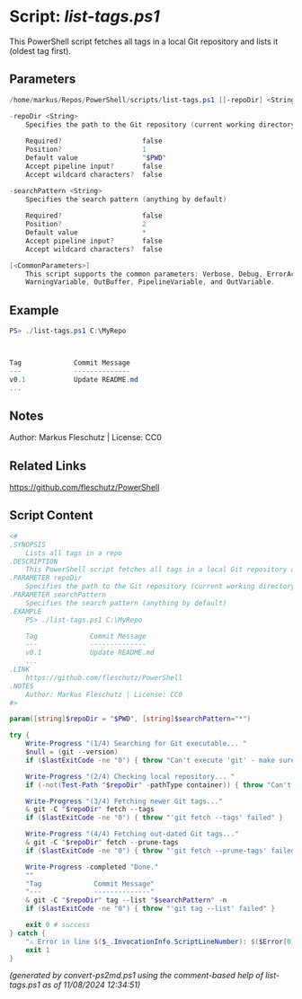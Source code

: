Script: *list-tags.ps1*
========================

This PowerShell script fetches all tags in a local Git repository and lists it (oldest tag first).

Parameters
----------
```powershell
/home/markus/Repos/PowerShell/scripts/list-tags.ps1 [[-repoDir] <String>] [[-searchPattern] <String>] [<CommonParameters>]

-repoDir <String>
    Specifies the path to the Git repository (current working directory by default)
    
    Required?                    false
    Position?                    1
    Default value                "$PWD"
    Accept pipeline input?       false
    Accept wildcard characters?  false

-searchPattern <String>
    Specifies the search pattern (anything by default)
    
    Required?                    false
    Position?                    2
    Default value                *
    Accept pipeline input?       false
    Accept wildcard characters?  false

[<CommonParameters>]
    This script supports the common parameters: Verbose, Debug, ErrorAction, ErrorVariable, WarningAction, 
    WarningVariable, OutBuffer, PipelineVariable, and OutVariable.
```

Example
-------
```powershell
PS> ./list-tags.ps1 C:\MyRepo



Tag             Commit Message
---             --------------
v0.1            Update README.md
...

```

Notes
-----
Author: Markus Fleschutz | License: CC0

Related Links
-------------
https://github.com/fleschutz/PowerShell

Script Content
--------------
```powershell
<#
.SYNOPSIS
	Lists all tags in a repo
.DESCRIPTION
	This PowerShell script fetches all tags in a local Git repository and lists it (oldest tag first).
.PARAMETER repoDir
	Specifies the path to the Git repository (current working directory by default)
.PARAMETER searchPattern
	Specifies the search pattern (anything by default)
.EXAMPLE
	PS> ./list-tags.ps1 C:\MyRepo

	Tag             Commit Message
	---             --------------
	v0.1            Update README.md
	...
.LINK
	https://github.com/fleschutz/PowerShell
.NOTES
	Author: Markus Fleschutz | License: CC0
#>

param([string]$repoDir = "$PWD", [string]$searchPattern="*")

try {
	Write-Progress "(1/4) Searching for Git executable... "
	$null = (git --version)
	if ($lastExitCode -ne "0") { throw "Can't execute 'git' - make sure Git is installed and available" }

	Write-Progress "(2/4) Checking local repository... "
	if (-not(Test-Path "$repoDir" -pathType container)) { throw "Can't access directory: $repoDir" }

	Write-Progress "(3/4) Fetching newer Git tags..."
	& git -C "$repoDir" fetch --tags
	if ($lastExitCode -ne "0") { throw "'git fetch --tags' failed" }

	Write-Progress "(4/4) Fetching out-dated Git tags..."
	& git -C "$repoDir" fetch --prune-tags
	if ($lastExitCode -ne "0") { throw "'git fetch --prune-tags' failed" }

	Write-Progress -completed "Done."
 	""
	"Tag             Commit Message"
	"---             --------------"
	& git -C "$repoDir" tag --list "$searchPattern" -n
	if ($lastExitCode -ne "0") { throw "'git tag --list' failed" }

	exit 0 # success
} catch {
	"⚠️ Error in line $($_.InvocationInfo.ScriptLineNumber): $($Error[0])"
	exit 1
}
```

*(generated by convert-ps2md.ps1 using the comment-based help of list-tags.ps1 as of 11/08/2024 12:34:51)*
